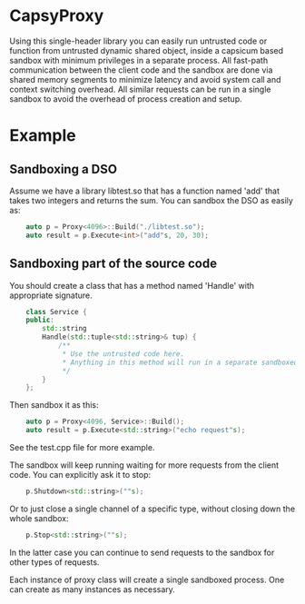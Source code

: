# CapsyProxy
Using this single-header library you can easily run untrusted code or function from untrusted dynamic shared object, inside a capsicum based sandbox with minimum privileges in a separate process.
All fast-path communication between the client code and the sandbox are done via shared memory segments to minimize latency and avoid system call and context switching overhead.
All similar requests can be run in a single sandbox to avoid the overhead of process creation and setup.

# Example
## Sandboxing a DSO
Assume we have a library libtest.so that has a function named 'add' that takes two integers and returns the sum. You can sandbox the DSO as easily as:
```C++
    auto p = Proxy<4096>::Build("./libtest.so");
    auto result = p.Execute<int>("add"s, 20, 30);
```
## Sandboxing part of the source code
You should create a class that has a method named 'Handle' with appropriate signature.
```c++
    class Service {
    public:
        std::string
        Handle(std::tuple<std::string>& tup) {
            /**
             * Use the untrusted code here.
             * Anything in this method will run in a separate sandboxed process.
             */
        }
    };
```
Then sandbox it as this:
```C++
    auto p = Proxy<4096, Service>::Build();
    auto result = p.Execute<std::string>("echo request"s);
```
See the test.cpp file for more example.

The sandbox will keep running waiting for more requests from the client code. You can explicitly ask it to stop:
```C++
    p.Shutdown<std::string>(""s);
```
Or to just close a single channel of a specific type, without closing down the whole sandbox:
```C++
    p.Stop<std::string>(""s);
```
In the latter case you can continue to send requests to the sandbox for other types of requests.

Each instance of proxy class will create a single sandboxed process. One can create as many instances as necessary.

